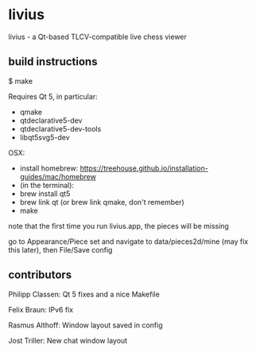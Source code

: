 livius
======

livius - a Qt-based TLCV-compatible live chess viewer

build instructions
------------------

$ make

Requires Qt 5, in particular:
- qmake
- qtdeclarative5-dev
- qtdeclarative5-dev-tools
- libqt5svg5-dev

OSX:
- install homebrew: https://treehouse.github.io/installation-guides/mac/homebrew
- (in the terminal):
- brew install qt5
- brew link qt (or brew link qmake, don't remember)
- make

note that the first time you run livius.app, the pieces will be missing

go to Appearance/Piece set and navigate to data/pieces2d/mine (may fix this later), then File/Save config

contributors
------------
Philipp Classen:
    Qt 5 fixes and a nice Makefile

Felix Braun:
    IPv6 fix

Rasmus Althoff:
    Window layout saved in config

Jost Triller:
    New chat window layout
